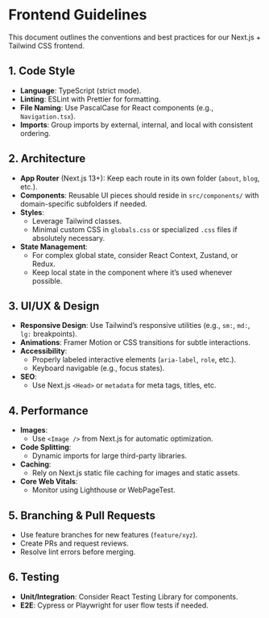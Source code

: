 # Frontend Guidelines

This document outlines the conventions and best practices for our Next.js + Tailwind CSS frontend.

## 1. Code Style

- **Language**: TypeScript (strict mode).
- **Linting**: ESLint with Prettier for formatting.
- **File Naming**: Use PascalCase for React components (e.g., `Navigation.tsx`).
- **Imports**: Group imports by external, internal, and local with consistent ordering.

## 2. Architecture

- **App Router** (Next.js 13+): Keep each route in its own folder (`about`, `blog`, etc.).
- **Components**: Reusable UI pieces should reside in `src/components/` with domain-specific subfolders if needed.
- **Styles**:
  - Leverage Tailwind classes.
  - Minimal custom CSS in `globals.css` or specialized `.css` files if absolutely necessary.
- **State Management**:
  - For complex global state, consider React Context, Zustand, or Redux.
  - Keep local state in the component where it’s used whenever possible.

## 3. UI/UX & Design

- **Responsive Design**: Use Tailwind’s responsive utilities (e.g., `sm:`, `md:`, `lg:` breakpoints).
- **Animations**: Framer Motion or CSS transitions for subtle interactions.
- **Accessibility**:
  - Properly labeled interactive elements (`aria-label`, `role`, etc.).
  - Keyboard navigable (e.g., focus states).
- **SEO**:
  - Use Next.js `<Head>` or `metadata` for meta tags, titles, etc.

## 4. Performance

- **Images**:
  - Use `<Image />` from Next.js for automatic optimization.
- **Code Splitting**:
  - Dynamic imports for large third-party libraries.
- **Caching**:
  - Rely on Next.js static file caching for images and static assets.
- **Core Web Vitals**:
  - Monitor using Lighthouse or WebPageTest.

## 5. Branching & Pull Requests

- Use feature branches for new features (`feature/xyz`).
- Create PRs and request reviews.
- Resolve lint errors before merging.

## 6. Testing

- **Unit/Integration**: Consider React Testing Library for components.
- **E2E**: Cypress or Playwright for user flow tests if needed.
    